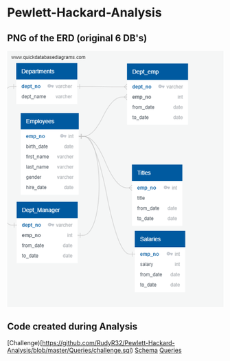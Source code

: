 # Pewlett-Hackard-Analysis

## PNG of the ERD (original 6 DB's)
![PNGERD](https://github.com/RudyR32/Pewlett-Hackard-Analysis/blob/master/Pictures/EmployeeDB.png)
## Code created during Analysis
[Challenge)[https://github.com/RudyR32/Pewlett-Hackard-Analysis/blob/master/Queries/challenge.sql)
[Schema](https://github.com/RudyR32/Pewlett-Hackard-Analysis/blob/master/Queries/schema.sql)
[Queries](https://github.com/RudyR32/Pewlett-Hackard-Analysis/blob/master/Queries/queries.sql)
